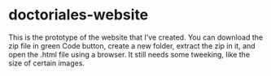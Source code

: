 # doctoriales-website

This is the prototype of the website that I've created. 
You can download the zip file in green Code button, create a new folder, extract the zip in it, and open the .html file using a browser.
It still needs some tweeking, like the size of certain images.
